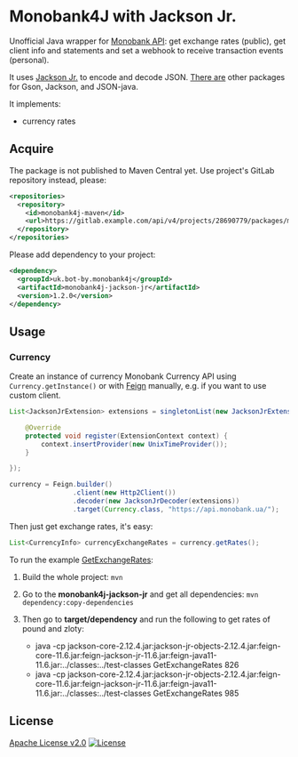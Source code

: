 # Monobank4J with Jackson Jr.

Unofficial Java wrapper for [Monobank API][monobank-api]: get exchange rates (public),
get client info and statements and set a webhook to receive transaction
events (personal).

It uses [Jackson Jr.][jackson-jr] to encode and decode JSON.
[There are][parent] other packages for Gson, Jackson, and JSON-java.

It implements:

-   currency rates

## Acquire

The package is not published to Maven Central yet.
Use project's GitLab repository instead, please:

```xml
<repositories>
  <repository>
    <id>monobank4j-maven</id>
    <url>https://gitlab.example.com/api/v4/projects/28690779/packages/maven</url>
  </repository>
</repositories>
```

Please add dependency to your project:

```xml
<dependency>
  <groupId>uk.bot-by.monobank4j</groupId>
  <artifactId>monobank4j-jackson-jr</artifactId>
  <version>1.2.0</version>
</dependency>
```

## Usage

### Currency

Create an instance of currency Monobank Currency API using `Currency.getInstance()`
or with [Feign][feign] manually, e.g. if you want to use custom client.

```java
List<JacksonJrExtension> extensions = singletonList(new JacksonJrExtension() {

    @Override
    protected void register(ExtensionContext context) {
        context.insertProvider(new UnixTimeProvider());
    }

});

currency = Feign.builder()
                .client(new Http2Client())
                .decoder(new JacksonJrDecoder(extensions))
                .target(Currency.class, "https://api.monobank.ua/");
```

Then just get exchange rates, it's easy:

```java
List<CurrencyInfo> currencyExchangeRates = currency.getRates();
```

To run the example [GetExchangeRates][example]:

1.  Build the whole project:
    `mvn`

2.  Go to the **monobank4j-jackson-jr** and get all dependencies:
    `mvn dependency:copy-dependencies`

3.  Then go to **target/dependency** and run the following to get rates of pound and zloty:

    -   java -cp jackson-core-2.12.4.jar:jackson-jr-objects-2.12.4.jar:feign-core-11.6.jar:feign-jackson-jr-11.6.jar:feign-java11-11.6.jar:../classes:../test-classes GetExchangeRates 826
    -   java -cp jackson-core-2.12.4.jar:jackson-jr-objects-2.12.4.jar:feign-core-11.6.jar:feign-jackson-jr-11.6.jar:feign-java11-11.6.jar:../classes:../test-classes GetExchangeRates 985

## License

[Apache License v2.0](../LICENSE)
[![License](https://img.shields.io/badge/license-Apache%202.0-blue.svg?style=flat)](http://www.apache.org/licenses/LICENSE-2.0.html)

[monobank-api]: https://api.monobank.ua/docs/ "Monobank API to get statements and account balances"
[jackson-jr]: https://github.com/FasterXML/jackson-jr "A compact alternative to full Jackson Databind component"
[parent]: https://gitlab.com/bot-by/monobank4j/ "Java wrapper for Monobank API"
[feign]: https://github.com/OpenFeign/feign "Feign makes writing java http clients easier."
[example]: src/test/java/uk/bot_by/monobank/api_jackson_jr/example/GetExchangeRates.java
